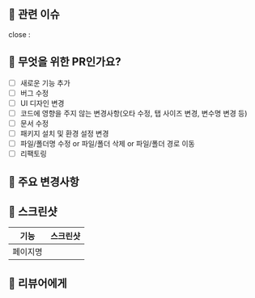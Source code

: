 ## 🧾 관련 이슈
close : 


## 🔎 무엇을 위한 PR인가요?
- [ ] 새로운 기능 추가
- [ ] 버그 수정
- [ ] UI 디자인 변경
- [ ] 코드에 영향을 주지 않는 변경사항(오타 수정, 탭 사이즈 변경, 변수명 변경 등)
- [ ] 문서 수정
- [ ] 패키지 설치 및 환경 설정 변경
- [ ] 파일/폴더명 수정 or 파일/폴더 삭제 or 파일/폴더 경로 이동
- [ ] 리팩토링

## 📑 주요 변경사항


## 📸 스크린샷
|**기능**|**스크린샷**|
|:-------:|:----------:|
|페이지명  |                   |


## 🙌 리뷰어에게


